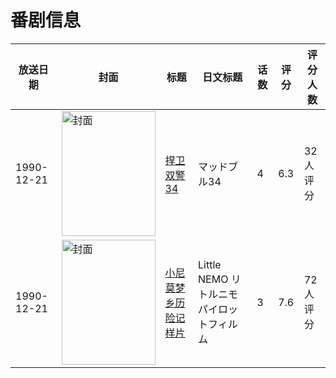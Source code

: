 # 番剧信息

|放送日期|封面|标题|日文标题|话数|评分|评分人数|
|---|---|---|---|---|---|---|
|1990-12-21|<img src="https://lain.bgm.tv/pic/cover/c/3a/83/27882_4p5U2.jpg" alt="封面" style="width:150px;height:200px;object-fit:cover;">|[捍卫双警34](https://bangumi.tv/subject/27882)|マッドブル34|4|6.3|32人评分|
|1990-12-21|<img src="https://lain.bgm.tv/pic/cover/c/36/af/289458_v8q99.jpg" alt="封面" style="width:150px;height:200px;object-fit:cover;">|[小尼莫梦乡历险记 样片](https://bangumi.tv/subject/289458)|Little NEMO リトルニモ パイロットフィルム|3|7.6|72人评分|
